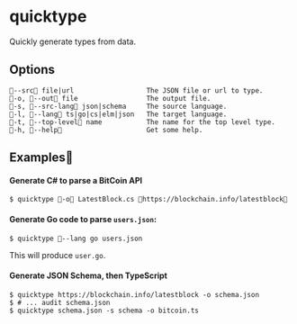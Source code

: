 
# quicktype

  Quickly generate types from data.

## Options

```
--src file|url                  The JSON file or url to type.    
-o, --out file                 The output file.                 
-s, --src-lang json|schema     The source language.             
-l, --lang ts|go|cs|elm|json   The target language.             
-t, --top-level name           The name for the top level type. 
-h, --help                     Get some help.                   
```

## Examples

#### Generate C# to parse a BitCoin API

```shell
$ quicktype -o LatestBlock.cs https://blockchain.info/latestblock 
```

#### Generate Go code to parse `users.json`:

```shell
$ quicktype --lang go users.json
```

This will produce `user.go`.

#### Generate JSON Schema, then TypeScript

```shell
$ quicktype https://blockchain.info/latestblock -o schema.json
$ # ... audit schema.json
$ quicktype schema.json -s schema -o bitcoin.ts
```
